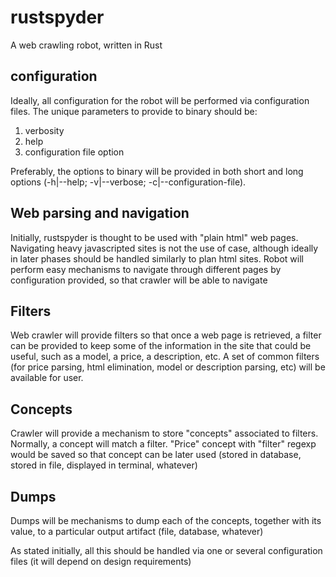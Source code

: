 # rustspyder
A web crawling robot, written in Rust

## configuration
Ideally, all configuration for the robot will be performed via configuration files. The unique parameters to provide to binary should be:

1. verbosity
2. help
3. configuration file option

Preferably, the options to binary will be provided in both short and long options (-h|--help; -v|--verbose; -c|--configuration-file).

## Web parsing and navigation
Initially, rustspyder is thought to be used with "plain html" web pages. Navigating heavy javascripted sites is not the use of case, although ideally in later phases should be handled similarly to plan html sites. Robot will perform easy mechanisms to navigate through different pages by configuration provided, so that crawler will be able to navigate

## Filters
Web crawler will provide filters so that once a web page is retrieved, a filter can be provided to keep some of the information in the site that could be useful, such as a model, a price, a description, etc. A set of common filters (for price parsing, html elimination, model or description parsing, etc) will be available for user.

## Concepts
Crawler will provide a mechanism to store "concepts" associated to filters. Normally, a concept will match a filter. "Price" concept with "filter" regexp
would be saved so that concept can be later used (stored in database, stored in file, displayed in terminal, whatever)

## Dumps
Dumps will be mechanisms to dump each of the concepts, together with its value, to a particular output artifact (file, database, whatever)

As stated initially, all this should be handled via one or several configuration files (it will depend on design requirements)

